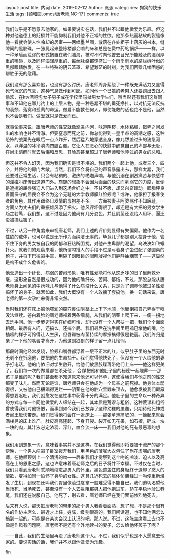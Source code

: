 

layout: post
title: 内河
date: 2019-02-12
Author: 派派
categories: 狗狗的快乐生活
tags: [颐和园,omcs/唐老师,NC-17]
comments: true

---




我们似乎是不愿意去他家的。如果要说实在话，我们并不以跟他做爱为乐趣。但这种对他道德上的贬损并不能抑制我们对他不正常的性欲。他那条热而粘软的裂缝像他一看就会使人性冷却的居室——两幅墨兰图，散落在各处柜子上落灰的书本，缝隙间的黑胶碟，一张晃起来整栋楼都会响的床和总是在煲中药的锅炉——一样，以一种矛盾而荒谬的形式搁置在我们脑海，被时不时向他瞥去目光所能触及的湿润厚重的嘴唇，以及同样湿润厚重的、每丝脉络都饱盛过一个雨季雨水的腐烂树叶似的黑郁眼睛触发，在一些特殊的阴云笼罩、希望渺茫的时刻，为我们回赠几缕困惑的聊胜于无的慰藉。


我们没有那么喜欢他，也没有那么讨厌。唐老师周身萦绕了一种既充满活力又显得死气沉沉的气息，这种气息做作到可鄙。如同他一个已婚的老男人还要跑出去跟人偷欢，在ktv酒吧泡女子男子或在学校里勾扯男女学生们，哦当然还有我们这群同事和不知他在哪儿钓上的上层人物，是一种愚蠢不堪的垂死挣扎，以对抗无法反抗的衰颓、落寞和孤离的命运。做爱不能救任何人，即使能救的话也绝不是他，当然也不会是我们。做爱就只是做爱而已。


就事论事来说，跟唐老师的性交就像溺进内河，味道阴秽，水体粘稠，戳弄之间发出的水响也并不清澈。但要窒息而死之前，你总能得到一星半点的高潮之感，这种恐怖的战栗先在眼后一点点炸开，然后猛烈地穿透全身，像兀然盖过头的湍急河水，以洋溢的冰冷浇向四肢百骸。它让人在恶心的快慰中醒觉自己的卑鄙与无耻，在尚未清醒时就去后悔和反思，其险恶甚至超过了唐老师和他睡过的男女的总和。


但这并不令人幻灭，因为我们确实是很不堪的。我们两个一起上他，或者三个、四个，并将他的房门大敞。当然，我们不会将自己的声音暴露出去，那样太蠢，我们还要过正常生活，只会有粘稠的、激热的啪啪声响，与他沉溺在剧烈痛苦与快感中的淫磁叫床传出这道门外。旖旎的想象不会因为画面的缺失而削弱它的力度，反倒是遮掩的屈辱强迫人们进入到这场合奸之中。不甘不愿，却又兴奋躁动。胭脂坪良善而保守的居民会不会为这个无耻的大学教师臊红脸颊呢？或许，他承担了报春使者的角色，其作用跟终日发情的母狗差不多。一方面被妻子阿婆骂作不知廉耻，一方面又为丈夫们的重振雄风添了把火。他风评坏得很了，却还是有大把的男女学生趋之若鹜，我们想，这不过是因为他尚有几分姿色，并且阴茎还没给人用坏、逼还没被操烂罢了。


不过，从另一种角度来审视唐老师，我们上述的评价则显得有失偏颇。他作为一名性欲的载体，也可以说是无所作为而纯洁无辜的。毕竟几乎都是别人投身于他，管不住下身的男女被自我的阴郁和狂热所困扰，对他产生卑鄙的渴望，乌泱泱如飞蛾扑火。就我们的观察来看，他所谓勾搭人的手段不过是弓着身子坐进配了张圆桌的椅子，并将下巴搁进手掌，用隔了副眼镜的眼睛凝视他们静静抽烟罢了——这显然是构不成什么危害的。


他营造出一个纤长、病弱的苦闷形象，唯有性爱能将他从这乏味的日子里解救分毫，这形象自然是很成功的，因为他的确纤长、苦闷、郁结，不过，那股总能从唐老师身上闻见的中药味儿与他得了什么病没什么关系，只是为了调养他被过多性爱搞坏了的身子。就因如此，我们大概没有一个人敢摘了套搞他。换一句话来说，唐老师的第一次孕吐来得非常突然。


当时我们还在床上被他窄润的腔穴裹住阴茎上上下下地骑，他反倒把自己弄得干呕没法继续。苍白着脸的唐老师裸着两条细腿，从我们的阴茎上爬下来，一瘸一拐地去洗手间。他一步步迈得实在纤细可怜，却也没有一个人帮扶一把，我们个个面面相觑。最后有人问，还搞么。还搞个屁。我们最后在洗手间里用鸡巴堵他的嘴，他抽噎的样子可怜得让人生厌，但唇瓣被肉茎持续的摩擦搞得很是艳丽。我们终归是亲了一下他的嘴唇才离开，为他这副狼狈的样子留一点儿怜悯。


那段时间他经常发烧，脸颊和嘴唇都浮着一层不正常的红，似乎肚子里的东西无时无刻不在折磨他，要把他的生命抽干。我们觉得他快死了，但没有一个人给他的妻子打电话。他的门依旧对学生敞开，给他们放黑胶碟再带他们上床——他这样更美了。我们每一次的做爱都在杀死他 ，合谋把他和他肚子里的秘密一起埋葬——那孩子是谁的呢？我们甚至都不知道原来他还可以怀孕，这使得我们与他之前的性交都变了味儿。然而无论是谁，唐老师只会在他成为一个母亲之前死掉。他身体本弱得很，又被他自己糟蹋得更烂——阴茎在他的腔穴里戳来顶去，他愈发被我们颠簸得想要呕吐，我们就愈发在这性事中获得十分的满足。他肚子里的生命以一种奇异的方式与每一个同他做爱的人缔结在一起，其本质是荒谬与粗俗。这种荒谬和粗俗曾使得我们对他愤恨，而事到如今我们已放弃了这种幼稚的愚蠢，只期待他死神或者阎王赶快带走。我们觉得他将会在一张床上——那张单薄简陋的，一操起来就会满楼晃的床上难产。肚皮高高隆起、下身开裂。裂开如无花果，如石榴，碎成一块一块的肉，其汁液必定浓稠、深红，血会流一床——我们对他的死有最恶毒的想象。


我们用到想象一词，意味着事实并不是这样。在我们觉得他即将要被干流产的那个傍晚，一个男人闯进了卧室拨开我们，用黑色的薄呢大衣包住了尚在虚喘的唐老师，在他额顶刻上一个清浅的吻——后来我们才觉察到这个吻的冷淡、迫人以及高高在上的恩惠之感，这也许意味着唐老师之后的日子将并不幸福。不过仅在当时，我们只看到唐老师乖顺地缩进那男人的怀里，黑色遮盖住的身躯终于退却了惑人的情欲，变得如同一位怀了身孕的女性。这具几近死去的躯体仿佛经过一吻便重新焕发了生机，到现在还叫我们胃里像滚过痉挛一般难受得不能自已。我们迫切渴望他当场死、当场死去，甚至没有一个人去拦阻那男人把他抱进车，轿车平稳地驶过巷尾，我们还在说服自己，他死了，别去看，唐老师已经在我们面前惨烈地死去。


后来有人说，那天把唐老师的带走的那个男人我看着面熟，想了想，不是那个很有名的作协主席么，最近才上任，姓陈，级别很高的。我们闲话道，也不知他俩怎么搞到一起的。可能是在某次会议上认识的吧，那人说。不过，这陈主席看上去也不像是作风有问题啊。唐老师不是还有个外地读书的妻子，怎么给他怀孩子了呢？


——自此，我们的生活里再没了唐老师这个人。不过，我们似乎也是不大愿意去他家的。要说实话的话，我们并不以跟他做爱为乐趣。



fin